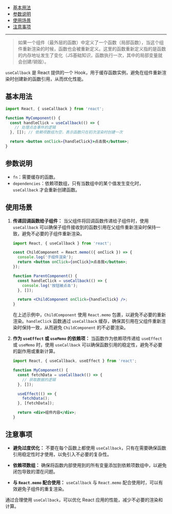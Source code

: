 - [基本用法](#基本用法)
- [参数说明](#参数说明)
- [使用场景](#使用场景)
- [注意事项](#注意事项)
---
> 如果一个组件（最外层的函数）中定义了一个函数（局部函数），当这个组件重新渲染的时候，函数也会被重新定义。这里的函数重新定义指的是函数的内存地址发生了变化（JS基础知识，函数执行一次，其中的局部变量就会创建/销毁）。

`useCallback` 是 React 提供的一个 Hook，用于缓存函数实例，避免在组件重新渲染时创建新的函数引用，从而优化性能。

## 基本用法

```jsx
import React, { useCallback } from 'react';

function MyComponent() {
  const handleClick = useCallback(() => {
    // 处理点击事件的逻辑
  }, []); // 依赖项数组为空，表示函数只在初次渲染时创建一次

  return <button onClick={handleClick}>点击我</button>;
}
```

## 参数说明

- `fn`：需要缓存的函数。
- `dependencies`：依赖项数组，只有当数组中的某个值发生变化时，`useCallback` 才会重新创建函数。

## 使用场景

1. **传递回调函数给子组件：** 当父组件将回调函数传递给子组件时，使用 `useCallback` 可以确保子组件接收到的函数引用在父组件重新渲染时保持一致，避免不必要的子组件重新渲染。

   ```jsx
   import React, { useCallback } from 'react';

   const ChildComponent = React.memo(({ onClick }) => {
     console.log('子组件渲染');
     return <button onClick={onClick}>点击我</button>;
   });

   function ParentComponent() {
     const handleClick = useCallback(() => {
       console.log('按钮被点击');
     }, []);

     return <ChildComponent onClick={handleClick} />;
   }
   ```

   在上述示例中，`ChildComponent` 使用 `React.memo` 包裹，以避免不必要的重新渲染。`handleClick` 函数通过 `useCallback` 缓存，确保其引用在父组件重新渲染时保持一致，从而避免 `ChildComponent` 的不必要渲染。

2. **作为 `useEffect` 或 `useMemo` 的依赖项：** 当函数作为依赖项传递给 `useEffect` 或 `useMemo` 时，使用 `useCallback` 可以确保函数引用的稳定性，避免不必要的副作用或重新计算。

   ```jsx
   import React, { useCallback, useEffect } from 'react';

   function MyComponent() {
     const fetchData = useCallback(() => {
       // 获取数据的逻辑
     }, []);

     useEffect(() => {
       fetchData();
     }, [fetchData]);

     return <div>组件内容</div>;
   }
   ```

## 注意事项

- **避免过度优化：** 不要在每个函数上都使用 `useCallback`，只有在需要确保函数引用稳定性时才使用，以免引入不必要的复杂性。

- **依赖项数组：** 确保将函数内部使用到的所有变量添加到依赖项数组中，以避免闭包导致的潜在问题。

- **与 `React.memo` 配合使用：** `useCallback` 与 `React.memo` 配合使用时，可以有效避免子组件的重复渲染。

通过合理使用 `useCallback`，可以优化 React 应用的性能，减少不必要的渲染和计算。 